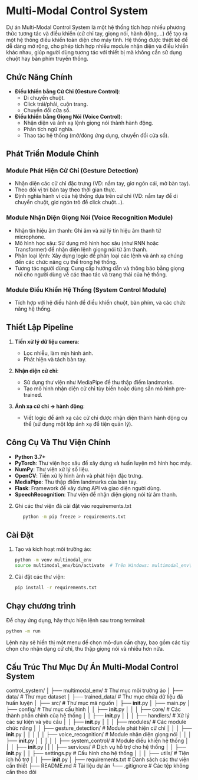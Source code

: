 # Multi-Modal Control System

Dự án Multi-Modal Control System là một hệ thống tích hợp nhiều phương thức tương tác và điều khiển (cử chỉ tay, giọng nói, hành động,...) để tạo ra một hệ thống điều khiển toàn diện cho máy tính. Hệ thống được thiết kế để dễ dàng mở rộng, cho phép tích hợp nhiều module nhận diện và điều khiển khác nhau, giúp người dùng tương tác với thiết bị mà không cần sử dụng chuột hay bàn phím truyền thống.

## Chức Năng Chính

- **Điều khiển bằng Cử Chỉ (Gesture Control)**:
  - Di chuyển chuột.
  - Click trái/phải, cuộn trang.
  - Chuyển đổi cửa sổ.
- **Điều khiển bằng Giọng Nói (Voice Control)**:
  - Nhận diện và ánh xạ lệnh giọng nói thành hành động.
  - Phân tích ngữ nghĩa.
  - Thao tác hệ thống (mở/đóng ứng dụng, chuyển đổi cửa sổ).

## Phát Triển Module Chính

### Module Phát Hiện Cử Chỉ (Gesture Detection)

- Nhận diện các cử chỉ đặc trưng (VD: nắm tay, giơ ngón cái, mở bàn tay).
- Theo dõi vị trí bàn tay theo thời gian thực.
- Định nghĩa hành vi của hệ thống dựa trên cử chỉ (VD: nắm tay để di chuyển chuột, giơ ngón trỏ để click chuột...).

### Module Nhận Diện Giọng Nói (Voice Recognition Module)

- Nhận tín hiệu âm thanh: Ghi âm và xử lý tín hiệu âm thanh từ microphone.
- Mô hình học sâu: Sử dụng mô hình học sâu (như RNN hoặc Transformer) để nhận diện lệnh giọng nói từ âm thanh.
- Phân loại lệnh: Xây dựng logic để phân loại các lệnh và ánh xạ chúng đến các chức năng cụ thể trong hệ thống.
- Tương tác người dùng: Cung cấp hướng dẫn và thông báo bằng giọng nói cho người dùng về các thao tác và trạng thái của hệ thống.

### Module Điều Khiển Hệ Thống (System Control Module)

- Tích hợp với hệ điều hành để điều khiển chuột, bàn phím, và các chức năng hệ thống.

## Thiết Lập Pipeline

1. **Tiền xử lý dữ liệu camera**:

   - Lọc nhiễu, làm mịn hình ảnh.
   - Phát hiện và tách bàn tay.

2. **Nhận diện cử chỉ**:

   - Sử dụng thư viện như MediaPipe để thu thập điểm landmarks.
   - Tạo mô hình nhận diện cử chỉ tùy biến hoặc dùng sẵn mô hình pre-trained.

3. **Ánh xạ cử chỉ -> hành động**:
   - Viết logic để ánh xạ các cử chỉ được nhận diện thành hành động cụ thể (sử dụng một lớp ánh xạ để tiện quản lý).

## Công Cụ Và Thư Viện Chính

- **Python 3.7+**
- **PyTorch**: Thư viện học sâu để xây dựng và huấn luyện mô hình học máy.
- **NumPy**: Thư viện xử lý số liệu.
- **OpenCV**: Tiền xử lý hình ảnh và phát hiện đặc trưng.
- **MediaPipe**: Thu thập điểm landmarks của bàn tay.
- **Flask**: Framework để xây dựng API và giao diện người dùng.
- **SpeechRecognition**: Thư viện để nhận diện giọng nói từ âm thanh.

2. Ghi các thư viện đã cài đặt vào requirements.txt
   ```bash
      python -m pip freeze > requirements.txt
   ```

## Cài Đặt

1. Tạo và kích hoạt môi trường ảo:

   ```bash
   python -m venv multimodal_env
   source multimodal_env/bin/activate  # Trên Windows: multimodal_env\Scripts\activate
   ```

2. Cài đặt các thư viện:
   ```bash
   pip install -r requirements.txt
   ```

## Chạy chương trình

Để chạy ứng dụng, hãy thực hiện lệnh sau trong terminal:

```bash
python -m run
```

Lệnh này sẽ hiển thị một menu để chọn mô-đun cần chạy, bao gồm các tùy chọn cho nhận dạng cử chỉ, thu thập giọng nói và nhiều hơn nữa.

## Cấu Trúc Thư Mục Dự Án Multi-Modal Control System

control_system/
│
├── multimodal_env/ # Thư mục môi trường ảo
│
├── data/ # Thư mục dataset
│
├── trained_data/ # Thư mục chứa dữ liệu đã huấn luyện
│
├── src/ # Thư mục mã nguồn
│ ├── **init**.py
│ ├── main.py
│ ├── config/ # Thư mục cấu hình
│ │ ├── **init**.py
│ │
│ ├── core/ # Các thành phần chính của hệ thống
│ │ ├── **init**.py
│ │
│ ├── handlers/ # Xử lý các sự kiện và yêu cầu
│ │ ├── **init**.py
│ │
│ ├── modules/ # Các module chức năng
│ │ ├── gesture_detection/ # Module phát hiện cử chỉ
│ │ │ ├── **init**.py
│ │ │
│ │ ├── voice_recognition/ # Module nhận diện giọng nói
│ │ │ ├── **init**.py
│ │ │
│ │ ├── system_control/ # Module điều khiển hệ thống
│ │ │ ├── **init**.py
| |
│ ├── services/ # Dịch vụ hỗ trợ cho hệ thống
│ │ ├── **init**.py
│ │ ├── settings.py # Cấu hình cho hệ thống
│ │
│ ├── utils/ # Tiện ích hỗ trợ
│ │ ├── **init**.py
│
├── requirements.txt # Danh sách các thư viện cần thiết
├── README.md # Tài liệu dự án
└── .gitignore # Các tệp không cần theo dõi
